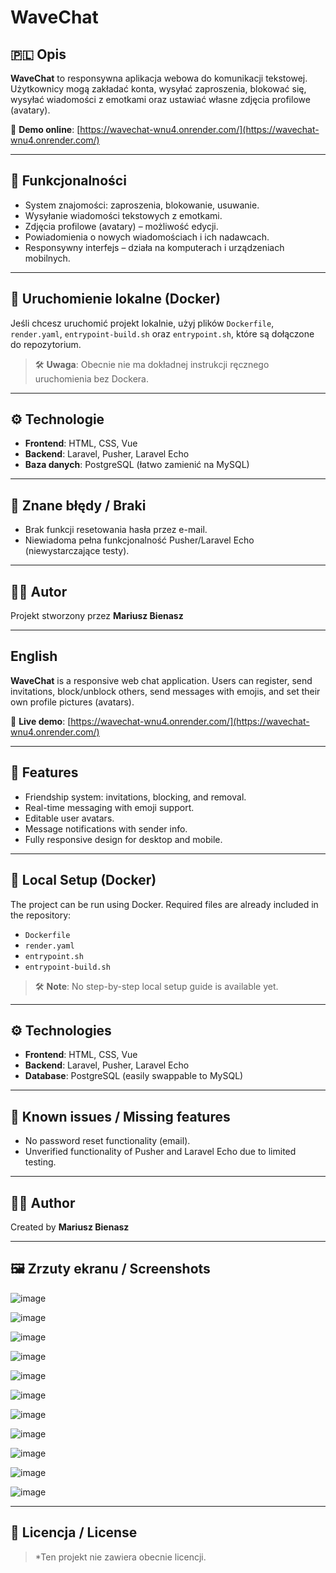# WaveChat

## 🇵🇱 Opis

**WaveChat** to responsywna aplikacja webowa do komunikacji tekstowej. Użytkownicy mogą zakładać konta, wysyłać zaproszenia, blokować się, wysyłać wiadomości z emotkami oraz ustawiać własne zdjęcia profilowe (avatary).

🔗 **Demo online**: [https://wavechat-wnu4.onrender.com/](https://wavechat-wnu4.onrender.com/)

---

## 🧩 Funkcjonalności

- System znajomości: zaproszenia, blokowanie, usuwanie.
- Wysyłanie wiadomości tekstowych z emotkami.
- Zdjęcia profilowe (avatary) – możliwość edycji.
- Powiadomienia o nowych wiadomościach i ich nadawcach.
- Responsywny interfejs – działa na komputerach i urządzeniach mobilnych.

---

## 🚀 Uruchomienie lokalne (Docker)

Jeśli chcesz uruchomić projekt lokalnie, użyj plików `Dockerfile`, `render.yaml`, `entrypoint-build.sh` oraz `entrypoint.sh`, które są dołączone do repozytorium.

> 🛠️ **Uwaga**: Obecnie nie ma dokładnej instrukcji ręcznego uruchomienia bez Dockera.

---

## ⚙️ Technologie

- **Frontend**: HTML, CSS, Vue
- **Backend**: Laravel, Pusher, Laravel Echo
- **Baza danych**: PostgreSQL (łatwo zamienić na MySQL)

---

## 🐛 Znane błędy / Braki

- Brak funkcji resetowania hasła przez e-mail.
- Niewiadoma pełna funkcjonalność Pusher/Laravel Echo (niewystarczające testy).

---

## 👨‍💻 Autor

Projekt stworzony przez **Mariusz Bienasz**  

---

## English

**WaveChat** is a responsive web chat application. Users can register, send invitations, block/unblock others, send messages with emojis, and set their own profile pictures (avatars).

🔗 **Live demo**: [https://wavechat-wnu4.onrender.com/](https://wavechat-wnu4.onrender.com/)

---

## 🧩 Features

- Friendship system: invitations, blocking, and removal.
- Real-time messaging with emoji support.
- Editable user avatars.
- Message notifications with sender info.
- Fully responsive design for desktop and mobile.

---

## 🚀 Local Setup (Docker)

The project can be run using Docker. Required files are already included in the repository:

- `Dockerfile`
- `render.yaml`
- `entrypoint.sh`
- `entrypoint-build.sh`

> 🛠️ **Note**: No step-by-step local setup guide is available yet.

---

## ⚙️ Technologies

- **Frontend**: HTML, CSS, Vue
- **Backend**: Laravel, Pusher, Laravel Echo
- **Database**: PostgreSQL (easily swappable to MySQL)

---

## 🐛 Known issues / Missing features

- No password reset functionality (email).
- Unverified functionality of Pusher and Laravel Echo due to limited testing.

---

## 👨‍💻 Author

Created by **Mariusz Bienasz**  

---

## 🖼️ Zrzuty ekranu / Screenshots

![image](https://github.com/user-attachments/assets/630521fa-82d5-471b-878f-2e15a26c1555)

![image](https://github.com/user-attachments/assets/48740391-e7ec-45be-a5a6-c30333f6b4a7)

![image](https://github.com/user-attachments/assets/40cef091-3683-4efd-9f4a-328c5f690479)

![image](https://github.com/user-attachments/assets/483e1eef-82ed-4563-8bf7-06b9827c48d7)

![image](https://github.com/user-attachments/assets/ddb1ffee-b0ae-4423-9880-8708d9f763be)

![image](https://github.com/user-attachments/assets/922dffeb-f7e0-4ac4-bf38-1ca254812057)

![image](https://github.com/user-attachments/assets/475722a0-29d8-43d8-97d4-dfa3eab5f93a)

![image](https://github.com/user-attachments/assets/bed5ddb6-6981-46ff-9bcf-8bfbde022006)

![image](https://github.com/user-attachments/assets/9568e8d6-88ec-48b3-be1f-4cad68744ab3)

![image](https://github.com/user-attachments/assets/7a74a6e1-e5a0-4388-9a84-64e209fc24c9)

![image](https://github.com/user-attachments/assets/a01417c9-bf61-412a-9cac-d5e1e9e6a93a)

---

## 📌 Licencja / License

> *Ten projekt nie zawiera obecnie licencji.
